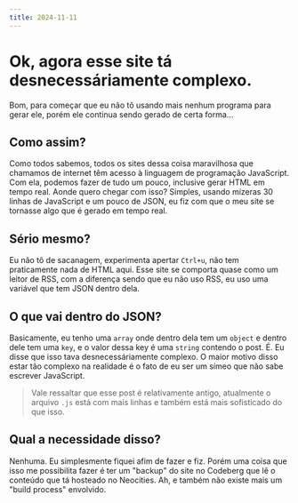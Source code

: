 ```yaml
---
title: 2024-11-11
---
```


# Ok, agora esse site tá desnecessáriamente complexo.

Bom, para começar que eu não tô usando mais nenhum programa para gerar ele,
porém ele continua sendo gerado de certa forma...

## Como assim?

Como todos sabemos, todos os sites dessa coisa maravilhosa que chamamos de
internet têm acesso à linguagem de programação JavaScript. Com ela, podemos
fazer de tudo um pouco, inclusive gerar HTML em tempo real. Aonde quero chegar
com isso? Simples, usando mízeras 30 linhas de JavaScript e um pouco de JSON,
eu fiz com que o meu site se tornasse algo que é gerado em tempo real.

## Sério mesmo?

Eu não tô de sacanagem, experimenta apertar `Ctrl+u`, não tem praticamente nada
de HTML aqui. Esse site se comporta quase como um leitor de RSS, com a
diferença sendo que eu não uso RSS, eu uso uma variável que tem JSON dentro
dela.

## O que vai dentro do JSON?

Basicamente, eu tenho uma `array` onde dentro dela tem um `object` e dentro dele tem
uma `key`, e o valor dessa key é uma `string` contendo o post. É. Eu disse que isso
tava desnecessáriamente complexo. O maior motivo disso estar tão complexo na
realidade é o fato de eu ser um símeo que não sabe escrever JavaScript.

> Vale ressaltar que esse post é relativamente antigo, atualmente o arquivo
> `.js` está com mais linhas e também está mais sofisticado do que isso.

## Qual a necessidade disso? 

Nenhuma. Eu simplesmente fiquei afim de fazer e fiz. Porém uma coisa que isso
me possibilita fazer é ter um "backup" do site no Codeberg que lê o conteúdo
que tá hosteado no Neocities. Ah, e também não existe mais um "build process"
envolvido.
